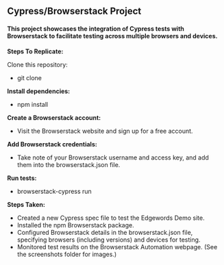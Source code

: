 <h2>Cypress/Browserstack Project</h2>

<h4>This project showcases the integration of Cypress tests with Browserstack to facilitate testing across multiple browsers and devices.</h4>

**Steps To Replicate:**

Clone this repository:
* git clone <repository-url>

**Install dependencies:**
* npm install

**Create a Browserstack account:**
* Visit the Browserstack website and sign up for a free account.

**Add Browserstack credentials:**
* Take note of your Browserstack username and access key, and add them into the browserstack.json file.

**Run tests:**
* browserstack-cypress run

**Steps Taken:**
* Created a new Cypress spec file to test the Edgewords Demo site.
* Installed the npm Browserstack package.
* Configured Browserstack details in the browserstack.json file, specifying browsers (including versions) and devices for testing.
* Monitored test results on the Browserstack Automation webpage. (See the screenshots folder for images.)

